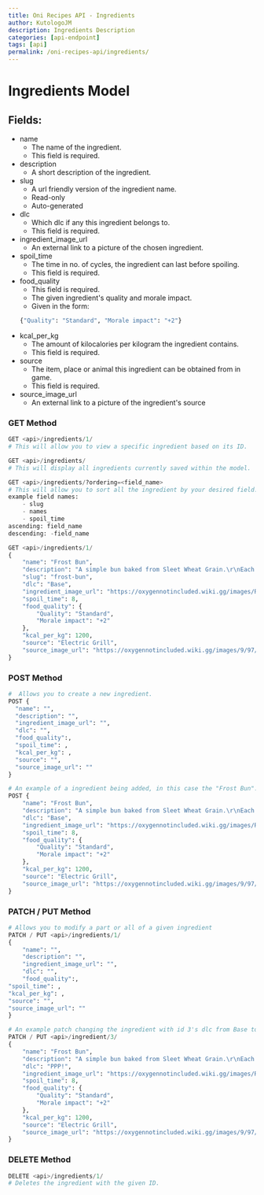 ```yaml
---
title: Oni Recipes API - Ingredients
author: KutologoJM
description: Ingredients Description
categories: [api-endpoint]
tags: [api]
permalink: /oni-recipes-api/ingredients/
---
```


# Ingredients Model
## Fields:

- name
    - The name of the ingredient.
    - This field is required.
- description
    - A short description of the ingredient.
- slug
    - A url friendly version of the ingredient name.
    - Read-only
    - Auto-generated
- dlc
    - Which dlc if any this ingredient belongs to.
    - This field is required.
- ingredient_image_url
    - An external link to a picture of the chosen ingredient.
- spoil_time
    - The time in no. of cycles, the ingredient can last before spoiling.
    - This field is required.
- food_quality
    - This field is required.
    - The given ingredient's quality and morale impact.
    - Given in the form:
  ```python
  {"Quality": "Standard", "Morale impact": "+2"}
  ```
- kcal_per_kg
    - The amount of kilocalories per kilogram the ingredient contains.
    - This field is required.
- source
    - The item, place or animal this ingredient can be obtained from in game.
    - This field is required.
- source_image_url
    - An external link to a picture of the ingredient's source

### GET Method
```python
GET <api>/ingredients/1/
# This will allow you to view a specific ingredient based on its ID.

GET <api>/ingredients/
# This will display all ingredients currently saved within the model.

GET <api>/ingredients/?ordering=<field_name>
# This will allow you to sort all the ingredient by your desired field.
example field names:
    - slug
    - names
    - spoil_time
ascending: field_name
descending: -field_name
```

```python
GET <api>/ingredients/1/
{
    "name": "Frost Bun",
    "description": "A simple bun baked from Sleet Wheat Grain.\r\nEach bite leaves a mild cooling sensation in one's mouth, even when the bun itself is warm.",
    "slug": "frost-bun",
    "dlc": "Base",
    "ingredient_image_url": "https://oxygennotincluded.wiki.gg/images/Resource_Frost_Bun.png?91f368=&format=original",
    "spoil_time": 8,
    "food_quality": {
        "Quality": "Standard",
        "Morale impact": "+2"
    },
    "kcal_per_kg": 1200,
    "source": "Electric Grill",
    "source_image_url": "https://oxygennotincluded.wiki.gg/images/9/97/Electric_Grill.png?7e3bb5=&format=original"
}
```


### POST Method
```python
#  Allows you to create a new ingredient.
POST {
  "name": "",
  "description": "",
  "ingredient_image_url": "",
  "dlc": "",
  "food_quality":,
  "spoil_time": ,
  "kcal_per_kg": ,
  "source": "",
  "source_image_url": ""
}

```

```python
# An example of a ingredient being added, in this case the "Frost Bun".
POST {
    "name": "Frost Bun",
    "description": "A simple bun baked from Sleet Wheat Grain.\r\nEach bite leaves a mild cooling sensation in one's mouth, even when the bun itself is warm.",
    "dlc": "Base",
    "ingredient_image_url": "https://oxygennotincluded.wiki.gg/images/Resource_Frost_Bun.png?91f368=&format=original",
    "spoil_time": 8,
    "food_quality": {
        "Quality": "Standard",
        "Morale impact": "+2"
    },
    "kcal_per_kg": 1200,
    "source": "Electric Grill",
    "source_image_url": "https://oxygennotincluded.wiki.gg/images/9/97/Electric_Grill.png?7e3bb5=&format=original"
}
```

### PATCH / PUT Method
```python
# Allows you to modify a part or all of a given ingredient
PATCH / PUT <api>/ingredients/1/
{
    "name": "",
    "description": "",
    "ingredient_image_url": "",
    "dlc": "",
    "food_quality":,
"spoil_time": ,
"kcal_per_kg": ,
"source": "",
"source_image_url": ""
}

```
```python
# An example patch changing the ingredient with id 3's dlc from Base to PPP!.
PATCH / PUT <api>/ingredient/3/
{
    "name": "Frost Bun",
    "description": "A simple bun baked from Sleet Wheat Grain.\r\nEach bite leaves a mild cooling sensation in one's mouth, even when the bun itself is warm.",
    "dlc": "PPP!",
    "ingredient_image_url": "https://oxygennotincluded.wiki.gg/images/Resource_Frost_Bun.png?91f368=&format=original",
    "spoil_time": 8,
    "food_quality": {
        "Quality": "Standard",
        "Morale impact": "+2"
    },
    "kcal_per_kg": 1200,
    "source": "Electric Grill",
    "source_image_url": "https://oxygennotincluded.wiki.gg/images/9/97/Electric_Grill.png?7e3bb5=&format=original"
}
```

### DELETE Method
```python
DELETE <api>/ingredients/1/
# Deletes the ingredient with the given ID.
```